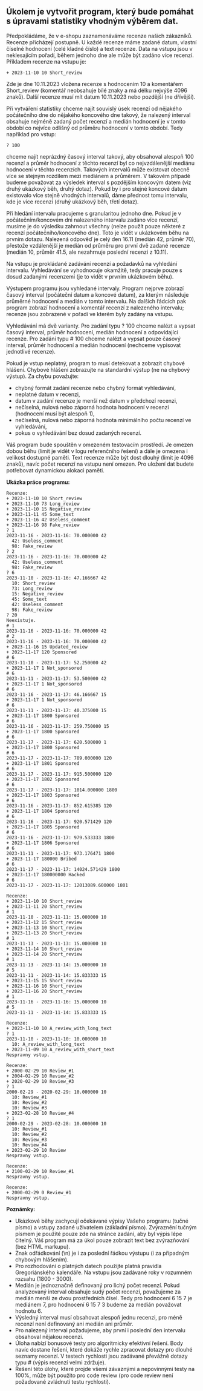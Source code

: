 ## Úkolem je vytvořit program, který bude pomáhat s úpravami statistiky vhodným výběrem dat.

Předpokládáme, že v e-shopu zaznamenáváme recenze našich zákazníků. Recenze přicházejí postupně. U každé recenze máme zadané datum, vlastní číselné hodnocení (celé kladné číslo) a text recenze. Data na vstupu jsou v neklesajícím pořadí, během jednoho dne ale může být zadáno více recenzí. Příkladem recenze na vstupu je:

    + 2023-11-10 10 Short_review

Zde je dne 10.11.2023 vložena recenze s hodnocením 10 a komentářem Short_review (komentář neobsahuje bílé znaky a má délku nejvýše 4096 znaků). Další recenze musí mít datum 10.11.2023 nebo pozdější (ne dřívější).

Při vytváření statistiky chceme najít souvislý úsek recenzí od nějakého počátečního dne do nějakého koncového dne takový, že nalezený interval obsahuje nejméně zadaný počet recenzí a medián hodnocení je v tomto období co nejvíce odlišný od průměru hodnocení v tomto období. Tedy například pro vstup:

    ? 100

chceme najít neprázdný časový interval takový, aby obsahoval alespoň 100 recenzí a průměr hodnocení z těchto recenzí byl co nejvzdálenější mediánu hodnocení v těchto recenzích. Takových intervalů může existovat obecně více se stejným rozdílem mezi mediánem a průměrem. V takovém případě budeme považovat za výsledek interval s pozdějším koncovým datem (viz druhý ukázkový běh, druhý dotaz). Pokud by i pro stejné koncové datum existovalo více stejně vhodných intervalů, dáme přednost tomu intervalu, kde je více recenzí (druhý ukázkový běh, třetí dotaz).

Při hledání intervalu pracujeme s granularitou jednoho dne. Pokud je v počátečním/koncovém dni nalezeného intervalu zadáno více recenzí, musíme je do výsledku zahrnout všechny (nelze použít pouze některé z recenzí počátečního/koncového dne). Toto je vidět v ukázkovém běhu na prvním dotazu. Nalezená odpověď je celý den 16.11 (medián 42, průměr 70), přestože vzdálenější je medián od průměru pro první dvě zadané recenze (medián 10, průměr 41.5, ale nezahrnuje poslední recenzi z 10.11).

Na vstupu je prokládané zadávání recenzí a požadavků na vyhledání intervalu. Vyhledávání se vyhodnocuje okamžitě, tedy pracuje pouze s dosud zadanými recenzemi (je to vidět v prvním ukázkovém běhu).

Výstupem programu jsou vyhledané intervaly. Program nejprve zobrazí časový interval (počáteční datum a koncové datum), za kterým následuje průměrné hodnocení a medián v tomto intervalu. Na dalších řádcích pak program zobrazí hodnocení a komentář recenzí z nalezeného intervalu; recenze jsou zobrazené v pořadí ve kterém byly zadány na vstupu.

Vyhledávání má dvě varianty. Pro zadání typu ? 100 chceme nalézt a vypsat časový interval, průměr hodnocení, medián hodnocení a odpovídající recenze. Pro zadání typu # 100 chceme nalézt a vypsat pouze časový interval, průměr hodnocení a medián hodnocení (nechceme vypisovat jednotlivé recenze).

Pokud je vstup neplatný, program to musí detekovat a zobrazit chybové hlášení. Chybové hlášení zobrazujte na standardní výstup (ne na chybový výstup). Za chybu považujte:

- chybný formát zadání recenze nebo chybný formát vyhledávání,
- neplatné datum v recenzi,
- datum v zadání recenze je menší než datum v předchozí recenzi,
- nečíselná, nulová nebo záporná hodnota hodnocení v recenzi (hodnocení musí být alespoň 1),
- nečíselná, nulová nebo záporná hodnota minimálního počtu recenzí ve vyhledávání,
- pokus o vyhledávání bez dosud zadaných recenzí.

Váš program bude spouštěn v omezeném testovacím prostředí. Je omezen dobou běhu (limit je vidět v logu referenčního řešení) a dále je omezena i velikost dostupné paměti. Text recenze může být dost dlouhý (limit je 4096 znaků), navíc počet recenzí na vstupu není omezen. Pro uložení dat budete potřebovat dynamickou alokaci paměti.

**Ukázka práce programu:**
```
Recenze:
+ 2023-11-10 10 Short_review
+ 2023-11-10 73 Long_review
+ 2023-11-10 15 Negative_review
+ 2023-11-11 45 Some_text
+ 2023-11-16 42 Useless_comment
+ 2023-11-16 98 Fake_review
? 1
2023-11-16 - 2023-11-16: 70.000000 42
  42: Useless_comment
  98: Fake_review
? 2
2023-11-16 - 2023-11-16: 70.000000 42
  42: Useless_comment
  98: Fake_review
? 6
2023-11-10 - 2023-11-16: 47.166667 42
  10: Short_review
  73: Long_review
  15: Negative_review
  45: Some_text
  42: Useless_comment
  98: Fake_review
? 20
Neexistuje.
# 1
2023-11-16 - 2023-11-16: 70.000000 42
# 2
2023-11-16 - 2023-11-16: 70.000000 42
+ 2023-11-16 15 Updated_review
+ 2023-11-17 120 Sponsored
# 6
2023-11-10 - 2023-11-17: 52.250000 42
+ 2023-11-17 1 Not_sponsored
# 6
2023-11-11 - 2023-11-17: 53.500000 42
+ 2023-11-17 1 Not_sponsored
# 6
2023-11-16 - 2023-11-17: 46.166667 15
+ 2023-11-17 1 Not_sponsored
# 6
2023-11-11 - 2023-11-17: 40.375000 15
+ 2023-11-17 1800 Sponsored
# 6
2023-11-16 - 2023-11-17: 259.750000 15
+ 2023-11-17 1800 Sponsored
# 6
2023-11-17 - 2023-11-17: 620.500000 1
+ 2023-11-17 1800 Sponsored
# 6
2023-11-17 - 2023-11-17: 789.000000 120
+ 2023-11-17 1801 Sponsored
# 6
2023-11-17 - 2023-11-17: 915.500000 120
+ 2023-11-17 1802 Sponsored
# 6
2023-11-17 - 2023-11-17: 1014.000000 1800
+ 2023-11-17 1803 Sponsored
# 6
2023-11-16 - 2023-11-17: 852.615385 120
+ 2023-11-17 1804 Sponsored
# 6
2023-11-16 - 2023-11-17: 920.571429 120
+ 2023-11-17 1805 Sponsored
# 6
2023-11-16 - 2023-11-17: 979.533333 1800
+ 2023-11-17 1806 Sponsored
# 6
2023-11-11 - 2023-11-17: 973.176471 1800
+ 2023-11-17 180000 Bribed
# 6
2023-11-17 - 2023-11-17: 14024.571429 1800
+ 2023-11-17 180000000 Hacked
# 6
2023-11-17 - 2023-11-17: 12013089.600000 1801

Recenze:
+ 2023-11-10 10 Short_review
+ 2023-11-11 20 Short_review
# 1
2023-11-10 - 2023-11-11: 15.000000 10
+ 2023-11-12 15 Short_review
+ 2023-11-13 10 Short_review
+ 2023-11-13 20 Short_review
# 1
2023-11-13 - 2023-11-13: 15.000000 10
+ 2023-11-14 10 Short_review
+ 2023-11-14 20 Short_review
# 1
2023-11-13 - 2023-11-14: 15.000000 10
# 5
2023-11-11 - 2023-11-14: 15.833333 15
+ 2023-11-15 15 Short_review
+ 2023-11-16 10 Short_review
+ 2023-11-16 20 Short_review
# 1
2023-11-16 - 2023-11-16: 15.000000 10
# 5
2023-11-11 - 2023-11-14: 15.833333 15

Recenze:
+ 2023-11-10 10 A_review_with_long_text
? 1
2023-11-10 - 2023-11-10: 10.000000 10
  10: A_review_with_long_text
+ 2023-11-09 10 A_review_with_short_text
Nespravny vstup.

Recenze:
+ 2000-02-29 10 Review_#1
+ 2004-02-29 10 Review_#2
+ 2020-02-29 10 Review_#3
? 1
2000-02-29 - 2020-02-29: 10.000000 10
  10: Review_#1
  10: Review_#2
  10: Review_#3
+ 2023-02-28 10 Review_#4
? 1
2000-02-29 - 2023-02-28: 10.000000 10
  10: Review_#1
  10: Review_#2
  10: Review_#3
  10: Review_#4
+ 2023-02-29 10 Review
Nespravny vstup.

Recenze:
+ 2100-02-29 10 Review_#1
Nespravny vstup.

Recenze:
+ 2000-02-29 0 Review_#1
Nespravny vstup.
```

**Poznámky:**
- Ukázkové běhy zachycují očekávané výpisy Vašeho programu (tučné písmo) a vstupy zadané uživatelem (základní písmo). Zvýraznění tučným písmem je použité pouze zde na stránce zadání, aby byl výpis lépe čitelný. Váš program má za úkol pouze zobrazit text bez zvýrazňování (bez HTML markupu).
- Znak odřádkování (\n) je i za poslední řádkou výstupu (i za případným chybovým hlášením).
- Pro rozhodování o platných datech použijte platná pravidla Gregoriánského kalendáře. Na vstupu jsou zadávané roky v rozumném rozsahu (1800 - 3000).
- Medián je jednoznačně definovaný pro lichý počet recenzí. Pokud analyzovaný interval obsahuje sudý počet recenzí, považujeme za medián menší ze dvou prostředních čísel. Tedy pro hodnocení 6 15 7 je mediánem 7, pro hodnocení 6 15 7 3 budeme za medián považovat hodnotu 6.
- Výsledný interval musí obsahovat alespoň jednu recenzi, pro méně recenzí není definovaný ani medián ani průměr.
- Pro nalezený interval požadujeme, aby první i poslední den intervalu obsahoval nějakou recenzi.
- Úloha nabízí bonusové testy pro algoritmicky efektivní řešení. Body navíc dostane řešení, které dokáže rychle zpracovat dotazy pro dlouhé seznamy recenzí. V testech rychlosti jsou zadávané převážně dotazy typu # (výpis recenzí velmi zdržuje).
- Řešení této úlohy, které projde všemi závaznými a nepovinnými testy na 100%, může být použito pro code review (pro code review není požadované zvládnutí testu rychlosti).
